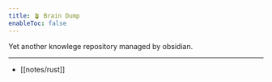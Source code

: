 ```yaml
---
title: 🪴 Brain Dump
enableToc: false
---
```


Yet another knowlege repository managed by obsidian.

---

- [[notes/rust]]